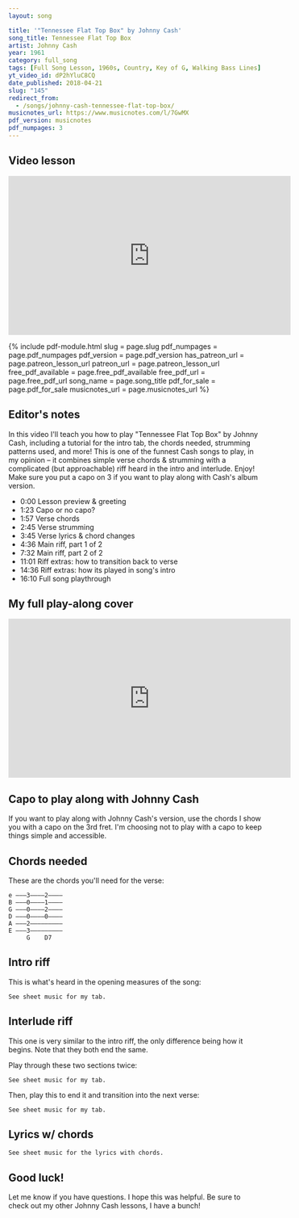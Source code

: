 ```yaml
---
layout: song

title: '"Tennessee Flat Top Box" by Johnny Cash'
song_title: Tennessee Flat Top Box
artist: Johnny Cash
year: 1961
category: full_song
tags: [Full Song Lesson, 1960s, Country, Key of G, Walking Bass Lines]
yt_video_id: dP2hYluC8CQ
date_published: 2018-04-21
slug: "145"
redirect_from:
  - /songs/johnny-cash-tennessee-flat-top-box/
musicnotes_url: https://www.musicnotes.com/l/7GwMX
pdf_version: musicnotes
pdf_numpages: 3
---
```


## Video lesson

<iframe width="560" height="315" src="https://www.youtube.com/embed/dP2hYluC8CQ?showinfo=0" frameborder="0" allowfullscreen></iframe>

{% include pdf-module.html slug = page.slug pdf_numpages = page.pdf_numpages pdf_version = page.pdf_version has_patreon_url = page.patreon_lesson_url patreon_url = page.patreon_lesson_url free_pdf_available = page.free_pdf_available free_pdf_url = page.free_pdf_url song_name = page.song_title pdf_for_sale = page.pdf_for_sale musicnotes_url = page.musicnotes_url %}

## Editor's notes

In this video I'll teach you how to play "Tennessee Flat Top Box" by Johnny Cash, including a tutorial for the intro tab, the chords needed, strumming patterns used, and more! This is one of the funnest Cash songs to play, in my opinion – it combines simple verse chords & strumming with a complicated (but approachable) riff heard in the intro and interlude. Enjoy! Make sure you put a capo on 3 if you want to play along with Cash's album version.

- 0:00 Lesson preview & greeting
- 1:23 Capo or no capo?
- 1:57 Verse chords
- 2:45 Verse strumming
- 3:45 Verse lyrics & chord changes
- 4:36 Main riff, part 1 of 2
- 7:32 Main riff, part 2 of 2
- 11:01 Riff extras: how to transition back to verse
- 14:36 Riff extras: how its played in song's intro
- 16:10 Full song playthrough

## My full play-along cover

<iframe width="560" height="315" src="https://www.youtube.com/embed/-ZCEI-bRg-g?showinfo=0" frameborder="0" allowfullscreen></iframe>

## Capo to play along with Johnny Cash

If you want to play along with Johnny Cash's version, use the chords I show you with a capo on the 3rd fret. I'm choosing not to play with a capo to keep things simple and accessible.

## Chords needed

These are the chords you'll need for the verse:

    e –––3––––2––––
    B –––0––––1––––
    G –––0––––2––––
    D –––0––––0––––
    A –––2–––––––––
    E –––3–––––––––
         G    D7

## Intro riff

This is what's heard in the opening measures of the song:

    See sheet music for my tab.

<!-- E –––––––––––––––––––––––––––––––––––––––––––––––––––––––––––––
B –––––––––––––––––––––––––––––––––––––––––––––––––––––––––––––
G –––––––––3/4––4–4–––––––––––3/4––4–4–––––––––––––––––––––––––
D ––2–3–4––4/5––5–5––0––0–0–––4/5––5–5––0––0–0–––/5––3––2––0–––
A –––––––––––––––––––––––––––––––––––––––––––––––––––––––––––––
E –––––––––––––––––––––––––––––––––––––––––––––––––––––––––––––

E –––––0–––––––––       ––––3––––––––––––
B –––––1–––––––––       ––––0––––––––––––
G –––––0–––––––––  - >  ––––0––––––––––––   ...repeat this
D –––––2–––––––––       ––––0––2–0––2–0––      G four times
A ––3––––––2––0––       ––––2––––––––––––
E –––––––––––––––       ––3––––––––––––––
    C                     G -->

## Interlude riff

This one is very similar to the intro riff, the only difference being how it begins. Note that they both end the same.

Play through these two sections twice:

    See sheet music for my tab.

<!-- E ||––––––––––––––––––––––––––––––––––––––––––––––––––––––––––|–
B ||––––––––––––––––––––––––––––––––––––––––––––––––––––––––––|–
G ||–––––––––––––––––––––––––––––––––––––––––0–0––––––––––––––|–
D ||––––––––––––––––––––––––––––––––––––––2–––––––2––3––2––0––|–
A ||–––––0––2––3–––––0––2––3–––––0––2––3––––––––––––––––––––––|–
E ||––3–––––––––––3–––––––––––3–––––––––––––––––––––––––––––––|–

E –|––––––––––––––––––––––––––––––––––––––––––––––––––––––––––||
B –|––––––––––––––––––––––––––––––––––––––––––––––––––––––––––||
G –|–3/4––4–4––––––––––––3/4––4–4–––––––––––––––––––––––––––––||
D –|–4/5––5–5––0––0–0––––4/5––5–5––0––0–0––––/5––3––2––0––––––||
A –|––––––––––––––––––––––––––––––––––––––––––––––––––––––3–––||
E –|––––––––––––––––––––––––––––––––––––––––––––––––––––––––––|| -->

Then, play this to end it and transition into the next verse:

    See sheet music for my tab.

<!-- E –––––0–––––––––       ––––3––––––––––––
B –––––1–––––––––       ––––0––––––––––––
G –––––0–––––––––  - >  ––––0––––––––––––   ...repeat this
D –––––2–––––––––       ––––0––2–0––2–0––      G four times
A ––3––––––2––0––       ––––2––––––––––––
E –––––––––––––––       ––3––––––––––––––
    C                     G -->

## Lyrics w/ chords

    See sheet music for the lyrics with chords.

<!-- VERSE 1

         G                               D7
    In a little cabaret in a South Texas border town
          D7                                           G
    Sat a boy and his guitar, and the people came from miles around
        G                              D7
    And all the girls... from there to Austin
         D7                                             G
    Were slipping away from home and putting jewelry in hock
                G                 D7
    To take the trip... to go and listen
           D7                                                       G
    To the little dark-haired boy who played the Tennessee flat top box
       (start riff)
    And he would play...

VERSE 2

             G                                               D7
    Well, he couldn't ride or wrangle, and he never cared to make a dime
        D7                                     G
    But give him his guitar, and he'd be happy all the time
        G                             D7
    And all the girls... from nine to ninety
         D7                                                    G
    Were snapping fingers, tapping toes, and begging him don't stop
             G                 D7
    And hypnotized... and fascinated
           D7                                                       G
    By the little dark-haired boy who played the Tennessee flat top box
       (start riff)
    And he would play...

VERSE 3

         G                                    D7
    Then one day he was gone, and no one ever saw him 'round
         D7                                               G
    He'd vanished like the breeze, they forgot him in the little town
        G                               D7
    But all the girls... still dreamed about him
        D7                                           G
    And hung around the cabaret until the doors were locked
                 G                    D7
    And then one day... on the Hit Parade
          D7                                                       G
    Was a little dark-haired boy who played the Tennessee flat top box
       (start riff)
    And he would play... -->

## Good luck!

Let me know if you have questions. I hope this was helpful. Be sure to check out my other Johnny Cash lessons, I have a bunch!
